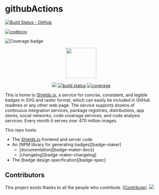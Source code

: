 # githubActions

[![Build Status - GitHub][myImg]][myImg-url]

[myImg]: https://github.com/chuckie82/githubActions/workflows/PythonApplication/badge.svg
[myImg-url]: https://github.com/chuckie82/githubActions/actions?query=workflow%20PythonApplication

[![codecov](https://codecov.io/gh/chuckie82/githubActions/branch/master/graph/badge.svg)](https://codecov.io/gh/chuckie82/githubActions)

![Coverage badge][coverage-badge]

[coverage-badge]: https://img.shields.io/badge/Coverage-78%25-brightgreen.svg

<p align="center">
    <img src="https://user-images.githubusercontent.com/1917664/83215612-419a2a00-a11c-11ea-9931-b1b10509d3cd.gif?sanitize=true"
        height="100">
</p>
<p align="center">
    <a href="https://github.com/badges/shields/graphs/contributors" alt="Contributors">
        <img src="https://img.shields.io/github/contributors/badges/shields" /></a>
    <a href="https://circleci.com/gh/badges/shields/tree/master">
        <img src="https://img.shields.io/circleci/project/github/badges/shields/master" alt="build status"></a>    
    <a href="https://coveralls.io/github/badges/shields">
        <img src="https://img.shields.io/coveralls/github/badges/shields"
            alt="coverage"></a>  
</p>

This is home to [Shields.io][shields.io], a service for concise, consistent,
and legible badges in SVG and raster format, which can easily be included in
GitHub readmes or any other web page. The service supports dozens of
continuous integration services, package registries, distributions, app
stores, social networks, code coverage services, and code analysis services.
Every month it serves over 470 million images.

This repo hosts:

- The [Shields.io][shields.io] frontend and server code
- An [NPM library for generating badges][badge-maker]
  - [documentation][badge-maker-docs]
  - [changelog][badge-maker-changelog]
- The [badge design specification][badge-spec]

## Contributors

This project exists thanks to all the people who contribute. [[Contribute](CONTRIBUTING.md)].
<a href="https://github.com/badges/shields/graphs/contributors"><img src="https://opencollective.com/shields/contributors.svg?width=890" /></a>


[shields.io]: https://shields.io/
